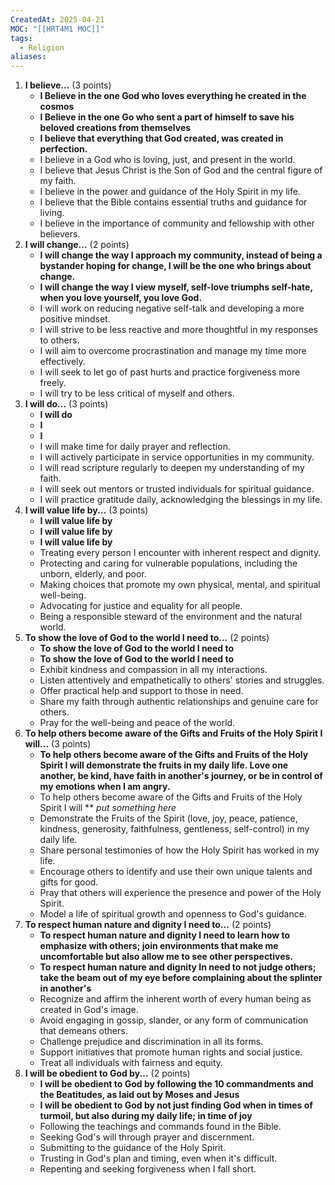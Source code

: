 ```yaml
---
CreatedAt: 2025-04-21
MOC: "[[HRT4M1 MOC]]"
tags:
  - Religion
aliases:
---
```

1. **I believe...** (3 points)
    - **I Believe in the one God who loves everything he created in the cosmos**
    - **I Believe in the one Go who sent a part of himself to save his beloved creations from themselves**
    - **I believe that everything that God created, was created in perfection.** 
    - I believe in a God who is loving, just, and present in the world.
    - I believe that Jesus Christ is the Son of God and the central figure of my faith.
    - I believe in the power and guidance of the Holy Spirit in my life.
    - I believe that the Bible contains essential truths and guidance for living.
    - I believe in the importance of community and fellowship with other believers.
2. **I will change...** (2 points)
    - **I will change the way I approach my community, instead of being a bystander hoping for change, I will be the one who brings about change.**
    - **I will change the way I view myself, self-love triumphs self-hate, when you love yourself, you love God.**
    - I will work on reducing negative self-talk and developing a more positive mindset.
    - I will strive to be less reactive and more thoughtful in my responses to others.
    - I will aim to overcome procrastination and manage my time more effectively.
    - I will seek to let go of past hurts and practice forgiveness more freely.
    - I will try to be less critical of myself and others.
3. **I will do...** (3 points)
    - **I will do**
    - **I**
    - **I**
    - I will make time for daily prayer and reflection.
    - I will actively participate in service opportunities in my community.
    - I will read scripture regularly to deepen my understanding of my faith.
    - I will seek out mentors or trusted individuals for spiritual guidance.
    - I will practice gratitude daily, acknowledging the blessings in my life.
4. **I will value life by...** (3 points)
    - **I will value life by**
    - **I will value life by**
    - **I will value life by**
    - Treating every person I encounter with inherent respect and dignity.
    - Protecting and caring for vulnerable populations, including the unborn, elderly, and poor.
    - Making choices that promote my own physical, mental, and spiritual well-being.
    - Advocating for justice and equality for all people.
    - Being a responsible steward of the environment and the natural world.
5. **To show the love of God to the world I need to...** (2 points)
    - **To show the love of God to the world I need to**
    - **To show the love of God to the world I need to**
    - Exhibit kindness and compassion in all my interactions.
    - Listen attentively and empathetically to others' stories and struggles.
    - Offer practical help and support to those in need.
    - Share my faith through authentic relationships and genuine care for others.
    - Pray for the well-being and peace of the world.
6. **To help others become aware of the Gifts and Fruits of the Holy Spirit I will...** (3 points)
    - **To help others become aware of the Gifts and Fruits of the Holy Spirit I will demonstrate the fruits in my daily life. Love one another, be kind, have faith in another's journey, or be in control of my emotions when I am angry.**
    - To help others become aware of the Gifts and Fruits of the Holy Spirit I will ** *put something here*
    - Demonstrate the Fruits of the Spirit (love, joy, peace, patience, kindness, generosity, faithfulness, gentleness, self-control) in my daily life.
    - Share personal testimonies of how the Holy Spirit has worked in my life.
    - Encourage others to identify and use their own unique talents and gifts for good.
    - Pray that others will experience the presence and power of the Holy Spirit.
    - Model a life of spiritual growth and openness to God's guidance.
7. **To respect human nature and dignity I need to...** (2 points)
    - **To respect human nature and dignity I need to learn how to emphasize with others; join environments that make me uncomfortable but also allow me to see other perspectives.**
    - **To respect human nature and dignity In need to not judge others; take the beam out of my eye before complaining about the splinter in another's**
    - Recognize and affirm the inherent worth of every human being as created in God's image.
    - Avoid engaging in gossip, slander, or any form of communication that demeans others.
    - Challenge prejudice and discrimination in all its forms.
    - Support initiatives that promote human rights and social justice.
    - Treat all individuals with fairness and equity.
8. **I will be obedient to God by...** (2 points)
    - **I will be obedient to God by following the 10 commandments and the Beatitudes, as laid out by Moses and Jesus**
    - **I will be obedient to God by not just finding God when in times of turmoil, but also during my daily life; in time of joy**
    - Following the teachings and commands found in the Bible.
    - Seeking God's will through prayer and discernment.
    - Submitting to the guidance of the Holy Spirit.
    - Trusting in God's plan and timing, even when it's difficult.
    - Repenting and seeking forgiveness when I fall short.